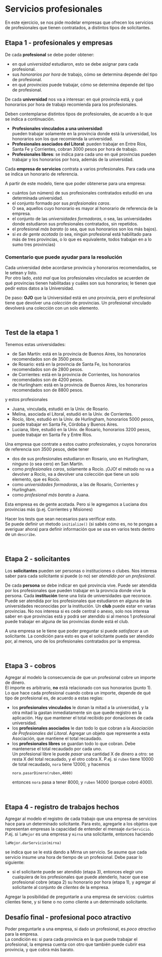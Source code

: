 # Servicios profesionales

En este ejercicio, se nos pide modelar empresas que ofrecen los servicios de profesionales que tienen contratados, a distintos tipos de solicitantes.


## Etapa 1 - profesionales y empresas

De cada **profesional** se debe poder obtener:
- en qué _universidad_ estudiaron, esto se debe asignar para cada profesional.
- sus _honorarios por hora_ de trabajo, cómo se determina depende del tipo de profesional.
- en qué _provincias_ puede trabajar, cómo se determina depende del tipo de profesional.

De cada **universidad** nos va a interesar: en qué provincia está, y qué honorarios por hora de trabajo recomienda para los profesionales.

Deben contemplarse distintos tipos de profesionales, de acuerdo a lo que se indica a continuación.
- **Profesionales vinculados a una universidad**:  
  pueden trabajar solamente en la provincia donde está la universidad, los honorarios son los que recomienda la universidad.
- **Profesionales asociados del Litoral**:
  pueden trabajar en Entre Ríos, Santa Fe y Corrientes, cobran 3000 pesos por hora de trabajo.
- **Profesionales libres**:
  se indica para cada uno en qué provincias pueden trabajar y los honorarios por hora, además de la universidad.
  
  
Cada **empresa de servicios** contrata a varios profesionales. Para cada una se indica un honorario de referencia.

A partir de este modelo, tiene que poder obtenerse para una empresa:
- cuántos (un número) de sus profesionales contratados estudió en una determinada universidad.
- el conjunto formado por sus _profesionales caros_.   
  O sea, aquellos cuyo honorario es mayor al honorario de referencia de la empresa.
- el conjunto de las _universidades formadoras_, o sea, las universidades donde estudiaron sus profesionales contratados, sin repetidos.
- el profesional _más barato_ (o sea, que sus honorarios son los más bajos).
- si _es de gente acotada_ (o sea, ningún profesional está habilitado para más de tres provincias, o lo que es equivalente, todos trabajan en a lo sumo tres provincias)


### Comentario que puede ayudar para la resolución  
Cada universidad debe acordarse provincia y honorarios recomendados, se le setean y listo.  
Por otro lado, _está mal_ que los profesionales vinculados se acuerden de qué provincias tienen habilitadas y cuáles son sus honorarios; le tienen que pedir estos datos a la Universidad.
  
De paso: **OJO** que la Universidad está en _una_ provincia, pero el profesional tiene que devolver una _colección_ de provincias. Un profesional vinculado devolverá una colección con un solo elemento.

<br>


## Test de la etapa 1

Tenemos estas universidades:
- de San Martín: está en la provincia de Buenos Aires, los honorarios recomendados son de 3500 pesos.
- de Rosario: está en la provincia de Santa Fe, los honorarios recomendados son de 2800 pesos.
- de Corrientes: está en la provincia de Corrientes, los honorarios recomendados son de 4200 pesos.
- de Hurlingham: está en la provincia de Buenos Aires, los honorarios recomendados son de 8800 pesos.

y estos profesionales
- Juana, vinculada, estudió en la Univ. de Rosario.
- Melina, asociada el Litoral, estudió en la Univ. de Corrientes.
- Rocío, libre, estudió en la Univ. de Hurlingham, honorarios 5000 pesos, puede trabajar en Santa Fe, Córdoba y Buenos Aires.
- Luciana, libre, estudió en la Univ. de Rosario, honorarios 3200 pesos, puede trabajar en Santa Fe y Entre Ríos.

Una empresa que contrate a estos cuatro profesionales, y cuyos honorarios de referencia son 3500 pesos, debe tener
- dos de sus profesionales estudiaron en Rosario, uno en Hurlingham, ninguno (o sea cero) en San Martín.  
- como _profesionales caros_, solamente a Rocío.
  ¡OJO! el método no va a devolver a Rocío, va a devolver una colección que tiene un solo elemento, que es Rocío.
- como _universidades formadoras_, a las de Rosario, Corrientes y Hurlingham.
- como _profesional más barato_ a Juana.

Esta empresa es de gente acotada. Pero si le agregamos a Luciana dos provincias más (p.ej. Corrientes y Misiones)

Hacer los tests que sean necesarios para verificar esto.  
Se puede definir un ḿetodo `initialize()` (si sabés cómo es, no te pongas a averiguar ahora) para definir información que se usa en varios tests dentro de un `describe`.

<br>

## Etapa 2 - solicitantes

Los **solicitantes** pueden ser personas o instituciones o clubes. Nos interesa saber para cada solicitante si puede (o no) ser _atendido por un profesional_.  

De cada **persona** se debe indicar en qué provincia vive. Puede ser atendida por los profesionales que pueden trabajar en la provncia donde vive la persona.
Cada **institución** tiene una lista de universidades que reconoce. Puede ser atendida por los profesionales que estudiaron en alguna de las universidades reconocidas por la institución.
Un **club** puede estar en varias provincias. No nos interesa si es cede central o anexo, solo nos interesa saber en que provincias está y podrá ser atendido si al menos 1 profesional puede trabajar en alguna de las provincias donde está el club.

A una empresa se le tiene que poder preguntar si puede _satisfacer_ a un solicitante.
La condición para esto es que el solicitante pueda ser atendido por, al menos, uno de los profesionales contratados por la empresa. 


<br>

## Etapa 3 - cobros

Agregar al modelo la consecuencia de que un profesional cobre un importe de dinero.   
El importe es arbitrario, **no** está relacionado con sus honorarios (punto 1).  
Lo que hace cada profesional cuando cobra un importe, depende de qué tipo de profesional es, de acuerdo a estas reglas:
- los **profesionales vinculados** le donan la mitad a la universidad, y la otra mitad la gastan inmediatamente sin que quede registro en la aplicación. Hay que mantener el total recibido por donaciones de cada universidad.
- los **profesionales asociados** le dan todo lo que cobran a la _Asociación de Profesionales del Litoral_. Agregar un objeto que represente a esta Asociación, que mantiene el total recaudado.
- los **profesionales libres** se guardan todo lo que cobran. Debe mantenerse el total recaudado por cada uno. <br> Un profesional libre le puede _pasar_ una cantidad X de dinero a otro: se resta X del total recaudado, y el otro cobra X. P.ej. si `ruben` tiene 10000 de total recaudado, `nora` tiene 12000, y hacemos
  ```
  nora.pasarDinero(ruben,4000)
  ```
  entonces `nora` pasa a tener 8000, y `ruben` 14000 (porque cobró 4000).


<br> 

## Etapa 4 - registro de trabajos hechos

Agregar al modelo el registro de cada trabajo que una empresa de servicios hace para un determinado solicitante.
Para esto, agregarle a los objetos que representan empresas la capacidad de entender el mensaje `darServicio`. P.ej. si `laMejor` es una empresa y `mirna` una solicitante, entonces haciendo
```
laMejor.darServicio(mirna)
```
se indica que se le está dando a Mirna un servicio. Se asume que cada servicio insume una hora de tiempo de un profesional.
Debe pasar lo siguiente:
- si el solicitante puede ser atendido (etapa 3), entonces elegir uno cualquiera de los profesionales que puede atenderlo, hacer que ese profesional cobre (etapa 2) su honorario por hora (etapa 1), y agregar al solicitante al conjunto de _clientes_ de la empresa.
  
Agregar la posibilidad de preguntarle a una empresa de servicios: cuántos clientes tiene, y si tiene o no como cliente a un determinado solicitante. 



## Desafío final - profesional poco atractivo
Poder preguntarle a una empresa, si dado un profesional, es _poco atractivo_ para la empresa.  
La condición es: si para cada provincia en la que puede trabajar el profesional, la empresa cuenta con otro que también puede cubrir esa provincia, y que cobra más barato. 

